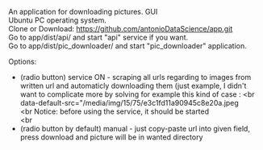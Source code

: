 An application for downloading pictures. GUI <br>
Ubuntu PC operating system.<br>
Clone or Download: https://github.com/antonioDataScience/app.git<br>
Go to app/dist/api/ and start "api" service if you want. <br>
Go to app/dist/pic_downloader/ and start "pic_downloader" application.<br>

Options:<br>
 - (radio button) service ON - scraping all urls regarding to images from written url and automaticly downloading them (just example, I didn't want to complicate more by solving for example this kind of case : <br<br>data-default-src="/media/img/15/75/e3c1fd11a90945c8e20a.jpeg <br><br
 Notice: before using the service, it should be started <br><br
 - (radio button by default) manual - just copy-paste url into given field, press download and picture will be in wanted directory

